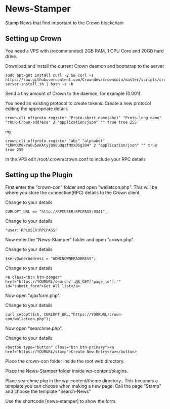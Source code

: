 # News-Stamper
 Stamp News that find important to the Crown blockchain

## Setting up Crown
You need a VPS with (recommended) 2GB RAM, 1 CPU Core and 20GB hard drive.

Download and install the current Crown daemon and bootstrap to the server
```
sudo apt-get install curl -y && curl -s https://raw.githubusercontent.com/Crowndev/crowncoin/master/scripts/crown-server-install.sh | bash -s -b
```

Send a tiny amount of Crown to the daemon, for example (0.001). 

You need an existing protocol to create tokens. Create a new protocol editing the appropriate details
```
crown-cli nftproto register "Proto-short-name(abc)" "Proto-long-name" "YOUR-Crown-address" 2 "application/json" "" true true 255
```
eg
```
crown-cli nftproto register "abc" "alphabet" "CRWKKM8kYa6u5oKAtyjQ98uQqzfMXxD6g284" 2 "application/json" "" true true 255
```

In the VPS edit /root/.crown/crown.conf to include your RPC details


## Setting up the Plugin
First enter the "crown-con" folder and open "walletcon.php".
This will be where you store the connection(RPC) details to the Crown client.

Change to your details
```
CURLOPT_URL => "http://RPCUSER:RPCPASS:9341",
```

Change to your details
```
"user: RPCUSER:RPCPASS"
```

Now enter the "News-Stamper" folder and open "crown.php".

Change to your details
```
$servOwnerAddress = "ADMINOWNERADDRESS";
```

Change to your details
```
<a class="btn btn-danger" href="https://YOURURL/search/'.@$_GET['page_id'].'" id="submit_form">Get All list</a>
```

Now open "ajaxform.php".

Change to your details
```
curl_setopt($ch, CURLOPT_URL,"https://YOURURL/crown-con/walletcon.php");
```

Now open "searchme.php".

Change to your details
```
<button type="button" class="btn btn-primary"><a href="https://YOURURL/stamp">Create New Entry</a></button>
```

Place the crown-con folder inside the root web directory.

Place the News-Stamper folder inside wp-content/plugins.

Place searchme.php in the wp-content/theme directory.. 
This becomes a template you can choose when making a new page.
Call the page "Stamp" and choose the template "Search-News"

Use the shortcode [news-stamper] to show the form.